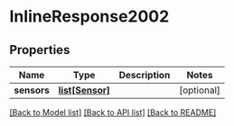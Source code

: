 # InlineResponse2002

## Properties
Name | Type | Description | Notes
------------ | ------------- | ------------- | -------------
**sensors** | [**list[Sensor]**](Sensor.md) |  | [optional] 

[[Back to Model list]](../README.md#documentation-for-models) [[Back to API list]](../README.md#documentation-for-api-endpoints) [[Back to README]](../README.md)


